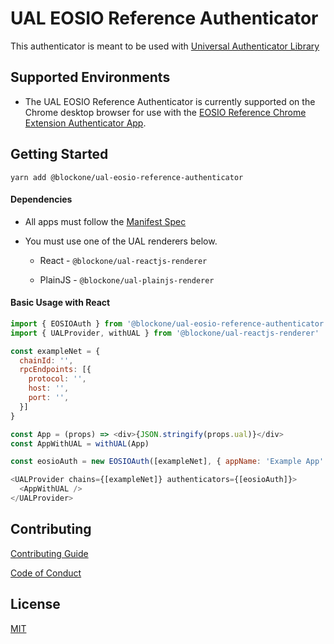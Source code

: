 # UAL EOSIO Reference Authenticator

This authenticator is meant to be used with [Universal Authenticator Library](https://github.com/EOSIO/universal-authenticator-library)

## Supported Environments

* The UAL EOSIO Reference Authenticator is currently supported on the Chrome desktop browser for use with the [EOSIO Reference Chrome Extension Authenticator App](https://github.com/EOSIO/eosio-reference-chrome-extension-authenticator-app).

## Getting Started

`yarn add @blockone/ual-eosio-reference-authenticator`

#### Dependencies

* All apps must follow the [Manifest Spec](https://github.com/EOSIO/manifest-spec)

* You must use one of the UAL renderers below.

  * React - `@blockone/ual-reactjs-renderer`

  * PlainJS - `@blockone/ual-plainjs-renderer`


#### Basic Usage with React

```javascript
import { EOSIOAuth } from '@blockone/ual-eosio-reference-authenticator'
import { UALProvider, withUAL } from '@blockone/ual-reactjs-renderer'

const exampleNet = {
  chainId: '',
  rpcEndpoints: [{
    protocol: '',
    host: '',
    port: '',
  }]
}

const App = (props) => <div>{JSON.stringify(props.ual)}</div>
const AppWithUAL = withUAL(App)

const eosioAuth = new EOSIOAuth([exampleNet], { appName: 'Example App' })

<UALProvider chains={[exampleNet]} authenticators={[eosioAuth]}>
  <AppWithUAL />
</UALProvider>
```
    
## Contributing

[Contributing Guide](https://github.com/EOSIO/ual-eosio-reference-authenticator/blob/develop/CONTRIBUTING.md)

[Code of Conduct](https://github.com/EOSIO/ual-eosio-reference-authenticator/blob/develop/CONTRIBUTING.md#conduct)

## License

[MIT](https://github.com/EOSIO/ual-eosio-reference-authenticator/blob/develop/LICENSE)
